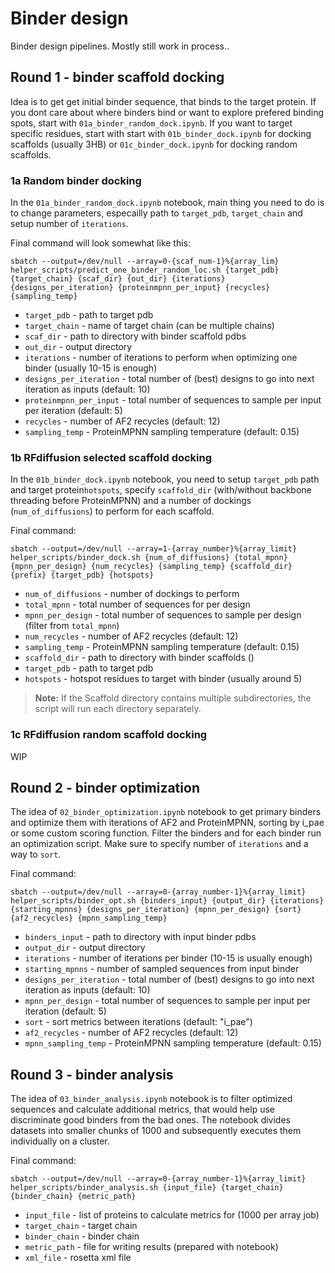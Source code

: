 # Binder design
Binder design pipelines. Mostly still work in process..

## Round 1 - binder scaffold docking
Idea is to get get initial binder sequence, that binds to the target protein. 
If you dont care about where binders bind or want to explore prefered binding spots, start with `01a_binder_random_dock.ipynb`.
If you want to target specific residues, start with start with `01b_binder_dock.ipynb` for docking scaffolds (usually 3HB) or `01c_binder_dock.ipynb` for docking random scaffolds.

### 1a Random binder docking
In the `01a_binder_random_dock.ipynb` notebook, main thing you need to do is to change parameters, especailly path to `target_pdb`, `target_chain` and setup number of `iterations`.

Final command will look somewhat like this:  
```
sbatch --output=/dev/null --array=0-{scaf_num-1}%{array_lim} helper_scripts/predict_one_binder_random_loc.sh {target_pdb} {target_chain} {scaf_dir} {out_dir} {iterations} {designs_per_iteration} {proteinmpnn_per_input} {recycles} {sampling_temp}
```

- `target_pdb` - path to target pdb
- `target_chain` - name of target chain (can be multiple chains)
- `scaf_dir` - path to directory with binder scaffold pdbs
- `out_dir` - output directory
- `iterations` - number of iterations to perform when optimizing one binder (usually 10-15 is enough)
- `designs_per_iteration` - total number of (best) designs to go into next iteration as inputs (default: 10)
- `proteinmpnn_per_input` - total number of sequences to sample per input per iteration (default: 5)
- `recycles` - number of AF2 recycles (default: 12)
- `sampling_temp` - ProteinMPNN sampling temperature (default: 0.15)


### 1b RFdiffusion selected scaffold docking
In the `01b_binder_dock.ipynb` notebook, you need to setup `target_pdb` path and target protein`hotspots`, specify `scaffold_dir` (with/without backbone threading before ProteinMPNN) and a number of dockings (`num_of_diffusions`) to perform for each scaffold.

Final command:
```
sbatch --output=/dev/null --array=1-{array_number}%{array_limit} helper_scripts/binder_dock.sh {num_of_diffusions} {total_mpnn} {mpnn_per_design} {num_recycles} {sampling_temp} {scaffold_dir} {prefix} {target_pdb} {hotspots}
```

- `num_of_diffusions` - number of dockings to perform
- `total_mpnn` - total number of sequences for per design
- `mpnn_per_design` - total number of sequences to sample per design (filter from `total_mpnn`)
- `num_recycles` - number of AF2 recycles (default: 12)
- `sampling_temp` - ProteinMPNN sampling temperature (default: 0.15)
- `scaffold_dir` - path to directory with binder scaffolds ()
- `target_pdb` - path to target pdb
- `hotspots` - hotspot residues to target with binder (usually around 5)

> **Note:** If the Scaffold directory contains multiple subdirectories, the script will run each directory separately.


### 1c RFdiffusion random scaffold docking
WIP

## Round 2 - binder optimization
The idea of `02_binder_optimization.ipynb` notebook to get primary binders and optimize them with iterations of AF2 and ProteinMPNN, sorting by i_pae or some custom scoring function. Filter the binders and for each binder run an optimization script. Make sure to specify number of `iterations` and a way to `sort`.

Final command:
```
sbatch --output=/dev/null --array=0-{array_number-1}%{array_limit} helper_scripts/binder_opt.sh {binders_input} {output_dir} {iterations} {starting_mpnns} {designs_per_iteration} {mpnn_per_design} {sort} {af2_recycles} {mpnn_sampling_temp}
```

- `binders_input` - path to directory with input binder pdbs
- `output_dir` - output directory
- `iterations` - number of iterations per binder (10-15 is usually enough)
- `starting_mpnns` - number of sampled sequences from input binder
- `designs_per_iteration` - total number of (best) designs to go into next iteration as inputs (default: 10)
- `mpnn_per_design` - total number of sequences to sample per input per iteration (default: 5)
- `sort` - sort metrics between iterations (default: "i_pae")
- `af2_recycles` - number of AF2 recycles (default: 12)
- `mpnn_sampling_temp` - ProteinMPNN sampling temperature (default: 0.15)


## Round 3 - binder analysis
The idea of `03_binder_analysis.ipynb` notebook is to filter optimized sequences and calculate additional metrics, that would help use discriminate good binders from the bad ones. The notebook divides datasets into smaller chunks of 1000 and subsequently executes them individually on a cluster.

Final command:
```
sbatch --output=/dev/null --array=0-{array_number-1}%{array_limit} helper_scripts/binder_analysis.sh {input_file} {target_chain} {binder_chain} {metric_path}
```

- `input_file` - list of proteins to calculate metrics for (1000 per array job)
- `target_chain` - target chain
- `binder_chain` - binder chain
- `metric_path` - file for writing results (prepared with notebook)
- `xml_file` - rosetta xml file